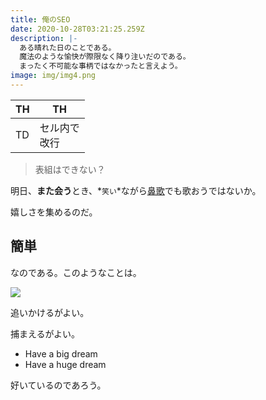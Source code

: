 ```yaml
---
title: 俺のSEO
date: 2020-10-28T03:21:25.259Z
description: |-
  ある晴れた日のことである。
  魔法のような愉快が際限なく降り注いだのである。
  まったく不可能な事柄ではなかったと言えよう。
image: img/img4.png
---
```



| TH | TH |
| ---- | ---- |
| TD | セル内で<br>改行 |

> 表組はできない？

明日、**また会う**とき、*`笑い`*ながら[鼻歌](https://www.kao.co.jp/humming/)でも歌おうではないか。

嬉しさを集めるのだ。

## 簡単

なのである。このようなことは。

![](img/blog-flavor_wheel.jpg)

追いかけるがよい。

捕まえるがよい。

* Have a big dream
* Have a huge dream

好いているのであろう。